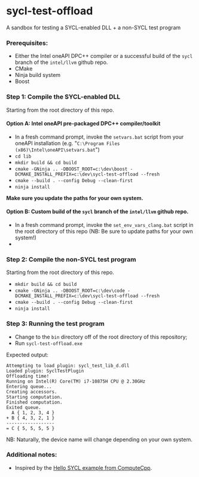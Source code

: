 # sycl-test-offload
A sandbox for testing a SYCL-enabled DLL + a non-SYCL test program

### Prerequisites:

- Either the Intel oneAPI DPC++ compiler or a successful build of the `sycl` branch of the `intel/llvm` github repo.
- CMake
- Ninja build system
- Boost

### Step 1: Compile the SYCL-enabled DLL

Starting from the root directory of this repo.

#### Option A: Intel oneAPI pre-packaged DPC++ compiler/toolkit

- In a fresh command prompt, invoke the `setvars.bat` script from your oneAPI installation (e.g. "`C:\Program Files (x86)\Intel\oneAPI\setvars.bat`")
- `cd lib`
- `mkdir build && cd build`
- `cmake -GNinja .. -DBOOST_ROOT=c:\dev\boost -DCMAKE_INSTALL_PREFIX=c:\dev\sycl-test-offload --fresh`
- `cmake --build . --config Debug --clean-first`
- `ninja install`

**Make sure you update the paths for your own system.**

#### Option B: Custom build of the `sycl` branch of the `intel/llvm` github repo.

- In a fresh command prompt, invoke the `set_env_vars_clang.bat` script in the root directory of this repo (NB: Be sure to update paths for your own system!)
- 

### Step 2: Compile the non-SYCL test program

Starting from the root directory of this repo.

- `mkdir build && cd build`
- `cmake -GNinja .. -DBOOST_ROOT=c:\dev\code -DCMAKE_INSTALL_PREFIX=c:\dev\sycl-test-offload --fresh`
- `cmake --build . --config Debug --clean-first`
- `ninja install`

### Step 3: Running the test program

- Change to the `bin` directory off of the root directory of this repository;
- Run `sycl-test-offload.exe`

Expected output:

    Attempting to load plugin: sycl_test_lib_d.dll
    Loaded plugin: SyclTestPlugin
    Offloading time!
    Running on Intel(R) Core(TM) i7-10875H CPU @ 2.30GHz
    Entering queue...
    Creating accessors.
    Starting computation.
    Finished computation.
    Exited queue.
      A { 1, 2, 3, 4 }
    + B { 4, 3, 2, 1 }
    ------------------
    = C { 5, 5, 5, 5 }

NB: Naturally, the device name will change depending on your own system.

### Additional notes:

- Inspired by the [Hello SYCL example from ComputeCpp](https://developer.codeplay.com/products/computecpp/ce/2.11.0/guides/sycl-guide/hello-sycl).
